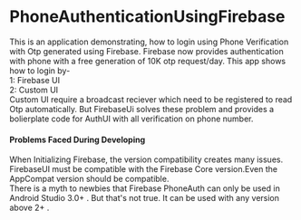 # PhoneAuthenticationUsingFirebase

This is an application demonstrating, how to login using Phone Verification with Otp generated using Firebase.
Firebase now provides authentication with phone with a free generation of 10K otp request/day. 
This app shows how to login by-
<br />
1: Firebase UI
<br />
2: Custom UI
<br /> Custom UI require a broadcast reciever which need to be registered to read Otp automatically. But FirebaseUi solves these problem and provides a bolierplate code for AuthUI with all verification on phone number.
<br />
#### Problems Faced During Developing
When Initializing Firebase, the version compatibility creates many issues. FirebaseUI must be compatible with the Firebase Core version.Even the AppCompat version should be compatible.
<br />
There is a myth to newbies that Firebase PhoneAuth can only be used in Android Studio 3.0+ . But that's not true. It can be used with any version above 2+ .
